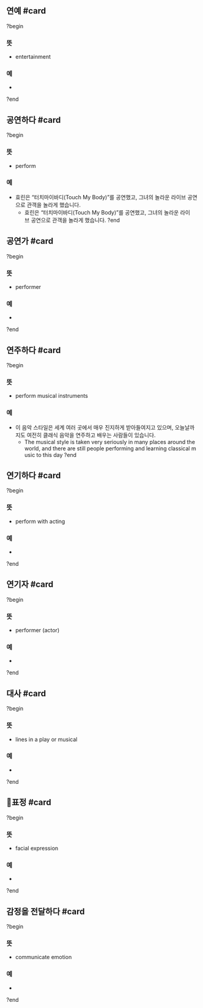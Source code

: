 ## 연예 #card
?begin
### 뜻
- entertainment
### 예
-
?end

## 공연하다 #card
?begin
### 뜻
- perform
### 예
- 효린은 “터치마이바디(Touch My Body)”를 공연했고, 그녀의 놀라운 라이브 공연으로 관객을 놀라게 했습니다.
	- 효린은 “터치마이바디(Touch My Body)”를 공연했고, 그녀의 놀라운 라이브 공연으로 관객을 놀라게 했습니다.
?end

## 공연가 #card
?begin
### 뜻
- performer
### 예
-
?end

## 연주하다 #card
?begin
### 뜻
- perform musical instruments
### 예
- 이 음악 스타일은 세계 여러 곳에서 매우 진지하게 받아들여지고 있으며, 오늘날까지도 여전히 클래식 음악을 연주하고 배우는 사람들이 있습니다.
	- The musical style is taken very seriously in many places around the world, and there are still people performing and learning classical music to this day
?end

## 연기하다 #card
?begin
### 뜻
- perform with acting
### 예
-
?end

## 연기자 #card
?begin
### 뜻
- performer (actor)
### 예
-
?end

## 대사 #card
?begin
### 뜻
- lines in a play or musical
### 예
-
?end

## 표정 #card
?begin
### 뜻
- facial expression
### 예
-
?end

## 감정을 전달하다 #card
?begin
### 뜻
- communicate emotion
### 예
-
?end
